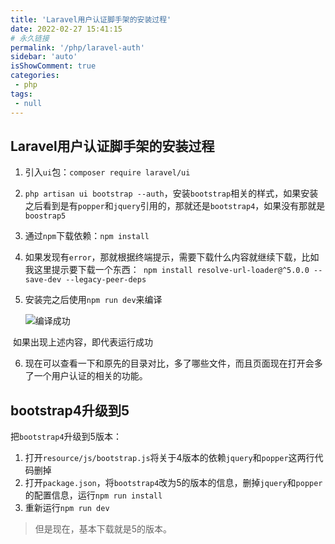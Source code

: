 ```yaml
---
title: 'Laravel用户认证脚手架的安装过程'
date: 2022-02-27 15:41:15
# 永久链接
permalink: '/php/laravel-auth'
sidebar: 'auto'
isShowComment: true
categories:
 - php
tags:
 - null
---
```




## Laravel用户认证脚手架的安装过程

1.   引入`ui`包：`composer require laravel/ui`

2.   `php artisan ui bootstrap --auth`，安装`bootstrap`相关的样式，如果安装之后看到是有`popper`和`jquery`引用的，那就还是`bootstrap4`，如果没有那就是`boostrap5`

3.   通过`npm`下载依赖：`npm install`

4.   如果发现有`error`，那就根据终端提示，需要下载什么内容就继续下载，比如我这里提示要下载一个东西：` npm install resolve-url-loader@^5.0.0 --save-dev --legacy-peer-deps`

5.   安装完之后使用`npm run dev`来编译

     ![编译成功](https://gitee.com/wxvirus/img/raw/master/img/20220227154631.png)

​	如果出现上述内容，即代表运行成功

6.   现在可以查看一下和原先的目录对比，多了哪些文件，而且页面现在打开会多了一个用户认证的相关的功能。



## bootstrap4升级到5

把`bootstrap4`升级到5版本：

1.   打开`resource/js/bootstrap.js`将关于4版本的依赖`jquery`和`popper`这两行代码删掉
2.   打开`package.json`，将`bootstrap4`改为5的版本的信息，删掉`jquery`和`popper`的配置信息，运行`npm run install`
3.   重新运行`npm run dev`



>   但是现在，基本下载就是5的版本。